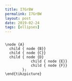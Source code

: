 ```yaml
---
title: I7GrBW
permalink: I7GrBW
layout: post
date: 2019-02-24
tags: [ellipses]
---
```


```latex\begin{tikzpicture}[grow'=right,level distance=2cm, sibling distance=1cm,->]

\node {A}
  child { node {B}}
  child { node {C}}
  child { node {D}
            child { node {E}}
            child { node {F}}
        };
\end{tikzpicture}
```